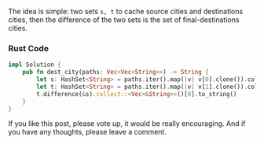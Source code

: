 
The idea is simple: two sets `s, t` to cache source cities and destinations cities, then the difference of the two sets is the set of final-destinations cities.

### Rust Code
```rust
impl Solution {
    pub fn dest_city(paths: Vec<Vec<String>>) -> String {
        let s: HashSet<String> = paths.iter().map(|v| v[0].clone()).collect();
        let t: HashSet<String> = paths.iter().map(|v| v[1].clone()).collect();
        t.difference(&s).collect::<Vec<&String>>()[0].to_string()
    }
}
```

If you like this post, please vote up, it would be really encouraging. 
And if you have any thoughts, please leave a comment. 
